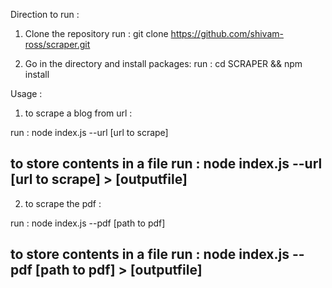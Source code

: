 Direction to run :

1. Clone the repository 
run : git clone https://github.com/shivam-ross/scraper.git

2. Go in the directory and install packages: 
run : cd SCRAPER && npm install

Usage : 

1. to scrape a blog from url : 

run : node index.js --url [url to scrape]

## to store contents in a file run : node index.js --url [url to scrape] > [outputfile]    

2. to scrape the pdf :

run : node index.js --pdf [path to pdf]

## to store contents in a file run : node index.js --pdf [path to pdf] > [outputfile]